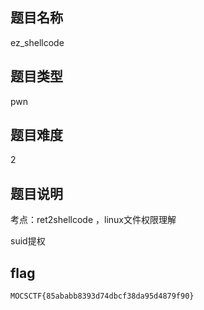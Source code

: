 ## 题目名称

ez_shellcode

## 题目类型

pwn

## 题目难度

2

## 题目说明

考点：ret2shellcode ，linux文件权限理解

suid提权

## flag

```
MOCSCTF{85ababb8393d74dbcf38da95d4879f90}
```

